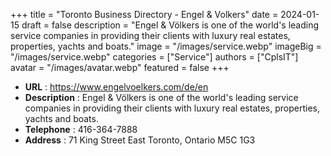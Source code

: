 +++
title = "Toronto Business Directory - Engel & Volkers"
date = 2024-01-15
draft = false
description = "Engel & Völkers is one of the world's leading service companies in providing their clients with luxury real estates, properties, yachts and boats."
image = "/images/service.webp"
imageBig = "/images/service.webp"
categories = ["Service"]
authors = ["CplsIT"]
avatar = "/images/avatar.webp"
featured = false
+++


* **URL** :  https://www.engelvoelkers.com/de/en
* **Description** : Engel & Völkers is one of the world's leading service companies in providing their clients with luxury real estates, properties, yachts and boats.
* **Telephone** : 416-364-7888
* **Address** : 71 King Street East
Toronto, Ontario M5C 1G3